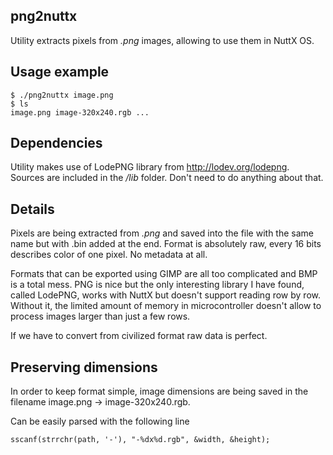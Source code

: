 png2nuttx
---------

Utility extracts pixels from *.png* images, allowing to use them
in NuttX OS.

Usage example
-------------

    $ ./png2nuttx image.png
    $ ls
    image.png image-320x240.rgb ...

Dependencies
------------

Utility makes use of LodePNG library from http://lodev.org/lodepng.
Sources are included in the */lib* folder. Don't need to do anything
about that.

Details
-------

Pixels are being extracted from *.png* and saved into the file with
the same name but with .bin added at the end. Format is absolutely raw,
every 16 bits describes color of one pixel. No metadata at all.

Formats that can be exported using GIMP are all too complicated
and BMP is a total mess. PNG is nice but the only interesting library
I have found, called LodePNG, works with NuttX but doesn't support
reading row by row. Without it, the limited amount of memory in
microcontroller doesn't allow to process images larger than just
a few rows.

If we have to convert from civilized format raw data is perfect.

Preserving dimensions
---------------------

In order to keep format simple, image dimensions are being saved
in the filename image.png -> image-320x240.rgb.

Can be easily parsed with the following line

    sscanf(strrchr(path, '-'), "-%dx%d.rgb", &width, &height);
